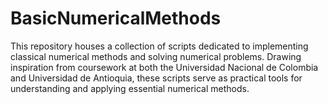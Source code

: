 # BasicNumericalMethods
This repository houses a collection of scripts dedicated to implementing classical numerical methods and solving numerical problems. Drawing inspiration from coursework at both the Universidad Nacional de Colombia and Universidad de Antioquia, these scripts serve as practical tools for understanding and applying essential numerical methods.
